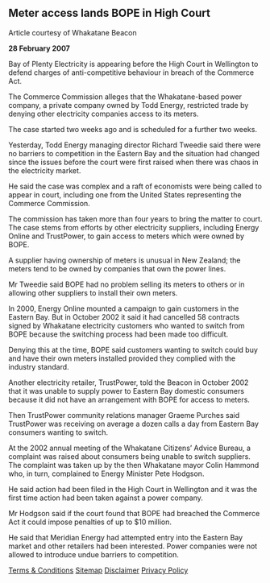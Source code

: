 ## Meter access lands BOPE in High Court
 
Article courtesy of Whakatane Beacon

**28 February 2007**

Bay of Plenty Electricity is appearing before the High Court in Wellington to defend charges of anti-competitive behaviour in breach of the Commerce Act.

The Commerce Commission alleges that the Whakatane-based power company, a private company owned by Todd Energy, restricted trade by denying other electricity companies access to its meters.

The case started two weeks ago and is scheduled for a further two weeks.

Yesterday, Todd Energy managing director Richard Tweedie said there were no barriers to competition in the Eastern Bay and the situation had changed since the issues before the court were first raised when there was chaos in the electricity market.

He said the case was complex and a raft of economists were being called to appear in court, including one from the United States representing the Commerce Commission.

The commission has taken more than four years to bring the matter to court. The case stems from efforts by other electricity suppliers, including Energy Online and TrustPower, to gain access to meters which were owned by BOPE.

A supplier having ownership of meters is unusual in New Zealand; the meters tend to be owned by companies that own the power lines.

Mr Tweedie said BOPE had no problem selling its meters to others or in allowing other suppliers to install their own meters.

In 2000, Energy Online mounted a campaign to gain customers in the Eastern Bay. But in October 2002 it said it had cancelled 58 contracts signed by Whakatane electricity customers who wanted to switch from BOPE because the switching process had been made too difficult.

Denying this at the time, BOPE said customers wanting to switch could buy and have their own meters installed provided they complied with the industry standard.

Another electricity retailer, TrustPower, told the Beacon in October 2002 that it was unable to supply power to Eastern Bay domestic consumers because it did not have an arrangement with BOPE for access to meters.

Then TrustPower community relations manager Graeme Purches said TrustPower was receiving on average a dozen calls a day from Eastern Bay consumers wanting to switch.

At the 2002 annual meeting of the Whakatane Citizens’ Advice Bureau, a complaint was raised about consumers being unable to switch suppliers. The complaint was taken up by the then Whakatane mayor Colin Hammond who, in turn, complained to Energy Minister Pete Hodgson.

He said action had been filed in the High Court in Wellington and it was the first time action had been taken against a power company.

Mr Hodgson said if the court found that BOPE had breached the Commerce Act it could impose penalties of up to $10 million.

He said that Meridian Energy had attempted entry into the Eastern Bay market and other retailers had been interested. Power companies were not allowed to introduce undue barriers to competition.





[Terms & Conditions](http://www.energyonline.co.nz/terms)
[Sitemap](http://www.energyonline.co.nz/home/site_map)
[Disclaimer](http://www.energyonline.co.nz/home/site_map/disclaimer)
[Privacy Policy](http://www.energyonline.co.nz/home/site_map/privacy_policy)
